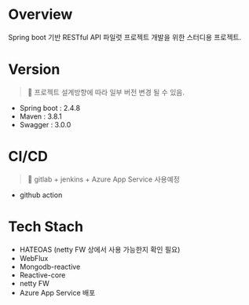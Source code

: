 # Overview
Spring boot 기반 RESTful API 파일럿 프로젝트 개발을 위한 스터디용 프로젝트.

# Version
> 💬 프로젝트 설계방향에 따라 일부 버전 변경 될 수 있음.
* Spring boot : 2.4.8
* Maven : 3.8.1
* Swagger : 3.0.0

# CI/CD
> 💬 gitlab + jenkins + Azure App Service 사용예정
* github action

# Tech Stach
* HATEOAS (netty FW 상에서 사용 가능한지 확인 필요)
* WebFlux
* Mongodb-reactive
* Reactive-core
* netty FW
* Azure App Service 배포
